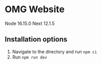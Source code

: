 # OMG Website

Node 16.15.0
Next 12.1.5

## Installation options

1. Navigate to the directory and run `npm ci`
2. Run `npm run dev`
